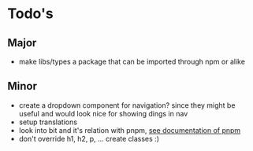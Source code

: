 # Todo's

## Major

- make libs/types a package that can be imported through npm or alike

## Minor

- create a dropdown component for navigation? since they might be useful and would look nice for showing dings in nav
- setup translations
- look into bit and it's relation with pnpm, [see documentation of pnpm](https://pnpm.io/workspaces)
- don't override h1, h2, p, ... create classes :)
